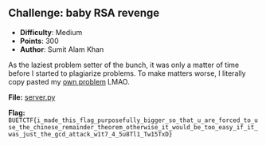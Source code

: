 
## Challenge: baby RSA revenge
- **Difficulty**: Medium
- **Points**: 300
- **Author**: Sumit Alam Khan

As the laziest problem setter of the bunch, it was only a matter of time before I started to plagiarize problems. To make matters worse, 
I literally copy pasted my [own problem](https://tsumiiiiiiii.github.io/fh23_crypto/#baby-rsa) LMAO. 

**File:** [server.py](https://github.com/buetsec/buet-ctf-2024-preliminary/main/crypto/Isshin%20the%20sword%20saint/sword.py)

**Flag:** `BUETCTF{i_made_this_flag_purposefully_bigger_so_that_u_are_forced_to_use_the_chinese_remainder_theorem_otherwise_it_would_be_too_easy_if_it_was_just_the_gcd_attack_w1t7_4_5u8Tl1_Tw15TxD}`

